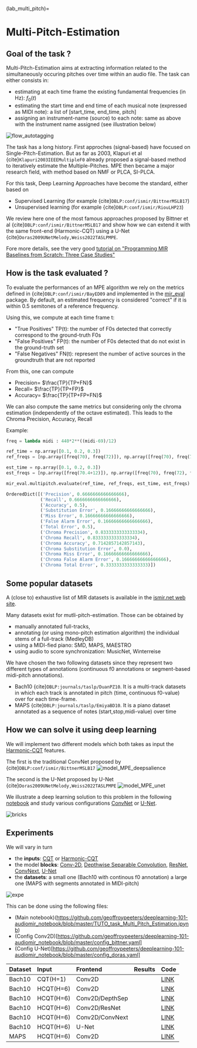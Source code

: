 (lab_multi_pitch)=
# Multi-Pitch-Estimation

## Goal of the task ?

Multi-Pitch-Estimation aims at extracting information related to the simultaneously occuring pitches over time within an audio file.
The task can either consists in:

- estimating at each time frame the existing fundamental frequencies (in Hz): $f_0(t)$
- estimating the start time and end time of each musical note (expressed as MIDI note): a list of [start_time, end_time, pitch]
- assigning an instrument-name (source) to each note: same as above with the instrument name assigned (see illustration below)

![flow_autotagging](/images/flow_multipitch.png)

The task has a long history.
First approches (signal-based) have focused on Single-Pitch-Estimation.
But as far as 2003, Klapuri et al {cite}`Klapuri2003IEEEMultipleF0` already proposed a signal-based method to iteratively estimate the Multiple-Pitches.
MPE then became a major research field, with method based on NMF or PLCA, SI-PLCA.

For this task, Deep Learning Approaches have become the standard, either based on
- Supervised Learning (for example {cite}`DBLP:conf/ismir/BittnerMSLB17`)
- Unsupervised learning (for example {cite}`DBLP:conf/ismir/RiouLHP23`)

We review here one of the most famous approaches proposed by Bittner et al {cite}`DBLP:conf/ismir/BittnerMSLB17` and show how we can extend it with the same front-end (Harmonic-CQT) using a U-Net {cite}`Doras2009UNetMelody,Weiss2022TASLPMPE`.

Fore more details, see the very good [tutorial on "Programming MIR Baselines from Scratch: Three Case Studies"](https://github.com/rabitt/ismir-2021-tutorial-case-studies)

## How is the task evaluated ?

To evaluate the performances of an MPE algorithm we rely on the metrics defined in {cite}`DBLP:conf/ismir/BayED09` and implemented in the [mir\_eval](https://craffel.github.io/mir_eval/#module-mir_eval.multipitch) package.
By default, an estimated frequency is considered "correct" if it is within 0.5 semitones of a reference frequency.

Using this, we compute at each time frame t:
- "True Positives" TP(t):  the number of F0s detected that correctly correspond to the ground-truth F0s
- "False Positives" FP(t): the number of F0s detected that do not exist in the ground-truth set
- "False Negatives" FN(t): represent the number of active sources in the groundtruth that are not reported

From this, one can compute
- Precision= $\frac{TP}{TP+FN}$
- Recall= $\frac{TP}{TP+FP}$
- Accuracy= $\frac{TP}{TP+FP+FN}$

We can also compute the same metrics but considering only the chroma estimation (independently of the octave estimated).
This leads to the Chroma Precision, Accuracy, Recall

Example:
```python
freq = lambda midi : 440*2**((midi-69)/12)

ref_time = np.array([0.1, 0.2, 0.3])
ref_freqs = [np.array([freq(70), freq(72)]), np.array([freq(70), freq(72)]), np.array([freq(70), freq(72)])]

est_time = np.array([0.1, 0.2, 0.3])
est_freqs = [np.array([freq(70.4+12)]), np.array([freq(70), freq(72), freq(74)]), np.array([freq(70), freq(72)])]

mir_eval.multipitch.evaluate(ref_time, ref_freqs, est_time, est_freqs)

OrderedDict([('Precision', 0.6666666666666666),
             ('Recall', 0.6666666666666666),
             ('Accuracy', 0.5),
             ('Substitution Error', 0.16666666666666666),
             ('Miss Error', 0.16666666666666666),
             ('False Alarm Error', 0.16666666666666666),
             ('Total Error', 0.5),
             ('Chroma Precision', 0.8333333333333334),
             ('Chroma Recall', 0.8333333333333334),
             ('Chroma Accuracy', 0.7142857142857143),
             ('Chroma Substitution Error', 0.0),
             ('Chroma Miss Error', 0.16666666666666666),
             ('Chroma False Alarm Error', 0.16666666666666666),
             ('Chroma Total Error', 0.3333333333333333)])
```


## Some popular datasets

A (close to) exhaustive list of MIR datasets is available in the [ismir.net web site](https://ismir.net/resources/datasets/).

Many datasets exist for mutli-pitch-estimation.
Those can be obtained by
- manually annotated full-tracks,
- annotating (or using mono-pitch estimation algorithm) the individual stems of a full-track (MedleyDB)
- using a MIDI-fied piano: SMD, MAPS, MAESTRO
- using audio to score synchronization: MusicNet, Winterreise

We have chosen the two following datasets since they represent two different types of annotations (continuous f0 annotations or segment-based midi-pitch annotations).

- Bach10 {cite}`DBLP:journals/taslp/DuanPZ10`.
It is a multi-track datasets in which each track is annotated in pitch (time, continuous f0-value) over for each time-frame.
- MAPS {cite}`DBLP:journals/taslp/EmiyaBD10`.
It is a piano dataset annotated as a sequence of notes (start,stop,midi-value) over time



## How we can solve it using deep learning

We will implement two different models which both takes as input the [Harmonic-CQT](lab_hcqt) features.

The first is the traditional ConvNet proposed by {cite}`DBLP:conf/ismir/BittnerMSLB17`
![model_MPE_deepsalience](/images/model_MPE_deepsalience.png)

The second is the U-Net proposed by U-Net {cite}`Doras2009UNetMelody,Weiss2022TASLPMPE`
![model_MPE_unet](/images/model_MPE_unet.png)

We illustrate a deep learning solution to this problem in the following [notebook](https://github.com/geoffroypeeters/deeplearning-101-audiomir_notebook/blob/master/TUTO_task_Multi_Pitch_Estimation.ipynb) and study various configurations [ConvNet](https://github.com/geoffroypeeters/deeplearning-101-audiomir_notebook/blob/master/config_bittner.yaml) or [U-Net](https://github.com/geoffroypeeters/deeplearning-101-audiomir_notebook/blob/master/config_doras.yaml).

![bricks](/images/main_bricks.png)

## Experiments

We will vary in turn
- the **inputs**: [CQT](lab_cqt) or [Harmonic-CQT](lab_hcqt)
- the model **blocks**: [Conv-2D](lab_conv2d), [Depthwise Separable Convolution](lab_depthwise), [ResNet](lab_resnet), [ConvNext](lab_convnext), [U-Net](lab_unet)
- the **datasets**: a small one (Bach10 with continous f0 annotation) a large one (MAPS with segments annotated in MIDI-pitch)

![expe](/images/expe_multipitch.png)

This can be done using the following files:
- (Main notebook)(https://github.com/geoffroypeeters/deeplearning-101-audiomir_notebook/blob/master/TUTO_task_Multi_Pitch_Estimation.ipynb)
- (Config Conv2D)[https://github.com/geoffroypeeters/deeplearning-101-audiomir_notebook/blob/master/config_bittner.yaml]
- (Config U-Net)[https://github.com/geoffroypeeters/deeplearning-101-audiomir_notebook/blob/master/config_doras.yaml]

| Dataset   | Input   | Frontend   | Results   | Code |
|:---------- |:----------|:----------|:---------- |:---------- |
| Bach10     | CQT(H=1)       |  Conv2D   |            | [LINK](https://github.com/geoffroypeeters/deeplearning-101-audiomir_notebook/blob/master/TUTO_task_Multi_Pitch_Estimation.ipynb_D1-I1-C1.ipynb) |
| Bach10     | HCQT(H=6)       |  Conv2D   |            | [LINK](https://github.com/geoffroypeeters/deeplearning-101-audiomir_notebook/blob/master/TUTO_task_Multi_Pitch_Estimation.ipynb_D1-I2-C1.ipynb) |
| Bach10     | HCQT(H=6)       |  Conv2D/DepthSep   |            | [LINK](https://github.com/geoffroypeeters/deeplearning-101-audiomir_notebook/blob/master/TUTO_task_Multi_Pitch_Estimation.ipynb_D1-I2-C2.ipynb) |
| Bach10     | HCQT(H=6)       |  Conv2D/ResNet   |            | [LINK](https://github.com/geoffroypeeters/deeplearning-101-audiomir_notebook/blob/master/TUTO_task_Multi_Pitch_Estimation.ipynb_D1-I2-C3.ipynb) |
| Bach10     | HCQT(H=6)       |  Conv2D/ConvNext   |            | [LINK](https://github.com/geoffroypeeters/deeplearning-101-audiomir_notebook/blob/master/TUTO_task_Multi_Pitch_Estimation.ipynb_D1-I2-C4.ipynb) |
| Bach10     | HCQT(H=6)       |  U-Net   |            | [LINK](https://github.com/geoffroypeeters/deeplearning-101-audiomir_notebook/blob/master/TUTO_task_Multi_Pitch_Estimation.ipynb_D1-I2-Unet.ipynb) |
| MAPS     | HCQT(H=6)       |  Conv2D   |            | [LINK](https://github.com/geoffroypeeters/deeplearning-101-audiomir_notebook/blob/master/TUTO_task_Multi_Pitch_Estimation.ipynb_D2-I2-C1.ipynb) |
